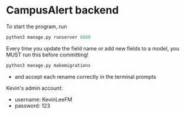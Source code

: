 # CampusAlert backend

To start the program, run

```py
python3 manage.py runserver 8080
```

Every time you update the field name or add new fields to a model, you MUST run this before committing!

```py
python3 manage.py makemigrations
```
- and accept each rename correctly in the terminal prompts

Kevin's admin account:
- username: KevinLeeFM
- password: 123